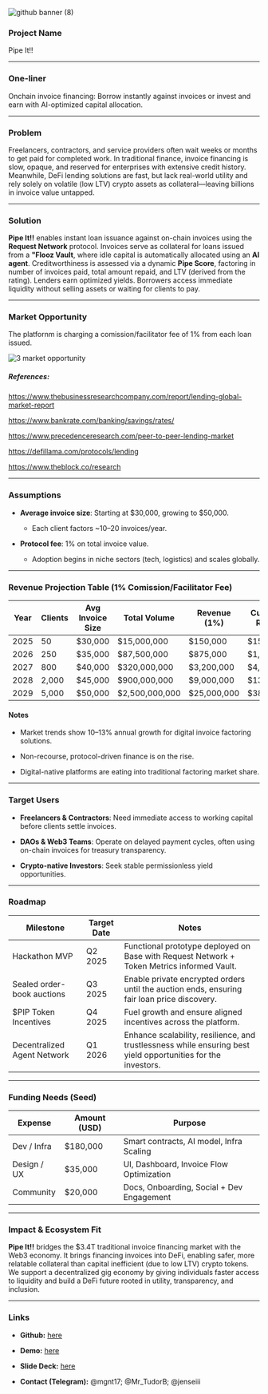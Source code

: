 ![github banner (8)](https://github.com/user-attachments/assets/9c95e617-df92-4e15-b781-b01be3877e0f)


### Project Name  
Pipe It!!

---

### One-liner  
Onchain invoice financing: Borrow instantly against invoices or invest and earn with AI-optimized capital allocation.

---

### Problem  
Freelancers, contractors, and service providers often wait weeks or months to get paid for completed work. In traditional finance, invoice financing is slow, opaque, and reserved for enterprises with extensive credit history. Meanwhile, DeFi lending solutions are fast, but lack real-world utility and rely solely on volatile (low LTV) crypto assets as collateral—leaving billions in invoice value untapped.

---

### Solution  
**Pipe It!!** enables instant loan issuance against on-chain invoices using the **Request Network** protocol. Invoices serve as collateral for loans issued from a **"Flooz Vault**, where idle capital is automatically allocated using an **AI agent**. Creditworthiness is assessed via a dynamic **Pipe Score**, factoring in number of invoices paid, total amount repaid, and LTV (derived from the rating). Lenders earn optimized yields. Borrowers access immediate liquidity without selling assets or waiting for clients to pay.

---

### Market Opportunity

The platfornm is charging a comission/facilitator fee of 1% from each loan issued.

![3  market opportunity](https://github.com/user-attachments/assets/d1696c74-debe-4342-a8a2-70f997864012)

##### References:

https://www.thebusinessresearchcompany.com/report/lending-global-market-report

https://www.bankrate.com/banking/savings/rates/

https://www.precedenceresearch.com/peer-to-peer-lending-market

https://defillama.com/protocols/lending

https://www.theblock.co/research

---

### Assumptions

- **Average invoice size**: Starting at $30,000, growing to $50,000.

  - Each client factors ~10–20 invoices/year.

- **Protocol fee**: 1% on total invoice value.

  - Adoption begins in niche sectors (tech, logistics) and scales globally.

---

### Revenue Projection Table (1% Comission/Facilitator Fee)

| Year | Clients | Avg Invoice Size | Total Volume  | Revenue (1%) | Cumulative Revenue |
|------|---------|------------------|---------------|--------------|---------------------|
| 2025 | 50      | $30,000          | $15,000,000   | $150,000     | $150,000            |
| 2026 | 250     | $35,000          | $87,500,000   | $875,000     | $1,025,000          |
| 2027 | 800     | $40,000          | $320,000,000  | $3,200,000   | $4,225,000          |
| 2028 | 2,000   | $45,000          | $900,000,000  | $9,000,000   | $13,225,000         |
| 2029 | 5,000   | $50,000          | $2,500,000,000| $25,000,000  | $38,225,000         |

#### Notes

- Market trends show 10–13% annual growth for digital invoice factoring solutions.

- Non-recourse, protocol-driven finance is on the rise.

- Digital-native platforms are eating into traditional factoring market share.

---

### Target Users  

- **Freelancers & Contractors**: Need immediate access to working capital before clients settle invoices.

- **DAOs & Web3 Teams**: Operate on delayed payment cycles, often using on-chain invoices for treasury transparency.

- **Crypto-native Investors**: Seek stable permissionless yield opportunities.

---

### Roadmap  

| Milestone        | Target Date     | Notes                                         |
|------------------|------------------|-----------------------------------------------|
| Hackathon MVP    | Q2 2025          | Functional prototype deployed on Base with Request Network + Token Metrics informed Vault. |
| Sealed order-book auctions            | Q3 2025          | Enable private encrypted orders until the auction ends, ensuring fair loan price discovery. |
| $PIP Token Incentives             | Q4 2025          | Fuel growth and ensure aligned incentives across the platform. |
| Decentralized Agent Network        | Q1 2026          | Enhance scalability, resilience, and trustlessness while ensuring best yield opportunities for the investors. |

---

### Funding Needs (Seed) 

| Expense        | Amount (USD) | Purpose                                   |
|----------------|--------------|-------------------------------------------|
| Dev / Infra    | $180,000      | Smart contracts, AI model, Infra Scaling  |
| Design / UX    | $35,000      | UI, Dashboard, Invoice Flow Optimization  |
| Community      | $20,000      | Docs, Onboarding, Social + Dev Engagement |

---

### Impact & Ecosystem Fit  
**Pipe It!!** bridges the $3.4T traditional invoice financing market with the Web3 economy. It brings financing invoices into DeFi, enabling safer, more relatable collateral than capital inefficient (due to low LTV) crypto tokens. We support a decentralized gig economy by giving individuals faster access to liquidity and build a DeFi future rooted in utility, transparency, and inclusion.

---

### Links  

- **Github:** [here](https://github.com/MihRazvan/bucharest_hackathon) 

- **Demo:** [here](https://youtu.be/wnGs5hOHkCM?si=dqxMCemRTFvijedU)

- **Slide Deck:** [here](https://github.com/MihRazvan/bucharest_hackathon/blob/main/docs/slide-deck.md)

- **Contact (Telegram):** @mgnt17; @Mr_TudorB; @jenseiii
